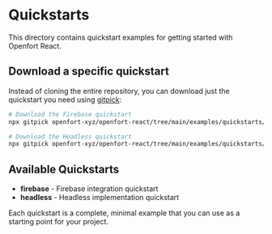 # Quickstarts

This directory contains quickstart examples for getting started with Openfort React.

## Download a specific quickstart

Instead of cloning the entire repository, you can download just the quickstart you need using [gitpick](https://github.com/JamieMason/gitpick):

```bash
# Download the Firebase quickstart
npx gitpick openfort-xyz/openfort-react/tree/main/examples/quickstarts/firebase openfort-firebase && cd openfort-firebase

# Download the Headless quickstart
npx gitpick openfort-xyz/openfort-react/tree/main/examples/quickstarts/headless openfort-headless && cd openfort-headless
```

## Available Quickstarts

- **firebase** - Firebase integration quickstart
- **headless** - Headless implementation quickstart

Each quickstart is a complete, minimal example that you can use as a starting point for your project.
